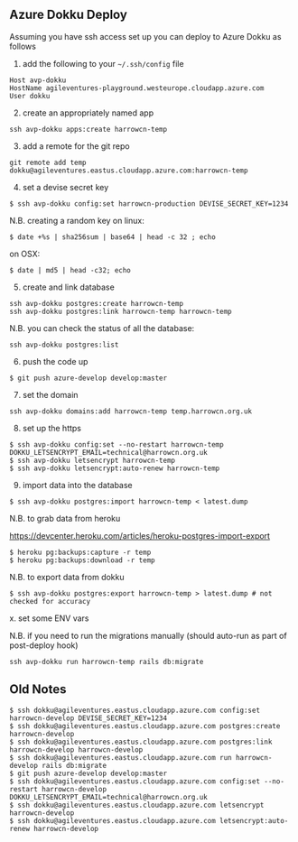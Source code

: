 Azure Dokku Deploy
------------------

Assuming you have ssh access set up you can deploy to Azure Dokku as follows

1. add the following to your `~/.ssh/config` file

```
Host avp-dokku
HostName agileventures-playground.westeurope.cloudapp.azure.com
User dokku
```

2. create an appropriately named app

```
ssh avp-dokku apps:create harrowcn-temp
```

3. add a remote for the git repo

```
git remote add temp dokku@agileventures.eastus.cloudapp.azure.com:harrowcn-temp
```

4. set a devise secret key

```
$ ssh avp-dokku config:set harrowcn-production DEVISE_SECRET_KEY=1234
```

N.B. creating a random key on linux:

```
$ date +%s | sha256sum | base64 | head -c 32 ; echo
```

on OSX:
```
$ date | md5 | head -c32; echo
```

5. create and link database

```
ssh avp-dokku postgres:create harrowcn-temp
ssh avp-dokku postgres:link harrowcn-temp harrowcn-temp
```

N.B. you can check the status of all the database:

```
ssh avp-dokku postgres:list
```

6. push the code up

```
$ git push azure-develop develop:master
```

7. set the domain

```
ssh avp-dokku domains:add harrowcn-temp temp.harrowcn.org.uk
```

8. set up the https

```
$ ssh avp-dokku config:set --no-restart harrowcn-temp DOKKU_LETSENCRYPT_EMAIL=technical@harrowcn.org.uk
$ ssh avp-dokku letsencrypt harrowcn-temp
$ ssh avp-dokku letsencrypt:auto-renew harrowcn-temp
```

9. import data into the database

```
$ ssh avp-dokku postgres:import harrowcn-temp < latest.dump
```

N.B. to grab data from heroku

https://devcenter.heroku.com/articles/heroku-postgres-import-export

```
$ heroku pg:backups:capture -r temp
$ heroku pg:backups:download -r temp
```

N.B. to export data from dokku

```
$ ssh avp-dokku postgres:export harrowcn-temp > latest.dump # not checked for accuracy
```


x. set some ENV vars


N.B. if you need to run the migrations manually (should auto-run as part of post-deploy hook)

```
ssh avp-dokku run harrowcn-temp rails db:migrate
```


Old Notes
---------

```
$ ssh dokku@agileventures.eastus.cloudapp.azure.com config:set harrowcn-develop DEVISE_SECRET_KEY=1234
$ ssh dokku@agileventures.eastus.cloudapp.azure.com postgres:create harrowcn-develop
$ ssh dokku@agileventures.eastus.cloudapp.azure.com postgres:link harrowcn-develop harrowcn-develop
$ ssh dokku@agileventures.eastus.cloudapp.azure.com run harrowcn-develop rails db:migrate
$ git push azure-develop develop:master
$ ssh dokku@agileventures.eastus.cloudapp.azure.com config:set --no-restart harrowcn-develop DOKKU_LETSENCRYPT_EMAIL=technical@harrowcn.org.uk
$ ssh dokku@agileventures.eastus.cloudapp.azure.com letsencrypt harrowcn-develop
$ ssh dokku@agileventures.eastus.cloudapp.azure.com letsencrypt:auto-renew harrowcn-develop
```
